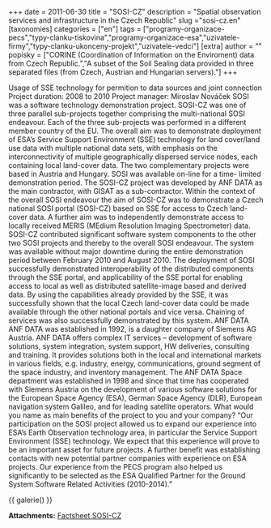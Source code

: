 +++
date = 2011-06-30
title = "SOSI-CZ"
description = "Spatial observation services and infrastructure in the Czech Republic"
slug ="sosi-cz.en"
[taxonomies]
categories = ["en"]
tags = ["programy-organizace-pecs","typy-clanku-tiskovina","programy-organizace-esa","uzivatele-firmy","typy-clanku-ukonceny-projekt","uzivatele-vedci"]
[extra]
author = ""
popisky = ["CORINE (Coordination of Information on the Enviroment) data from Czech Republic.","A subset of the Soil Sealing data provided in three separated files (from Czech, Austrian and Hungarian servers)."]
+++

Usage of SSE technology for permition to data sources and joint connection Project duration: 2008 to 2010 Project manager: Miroslav Nováček SOSI was a software technology demonstration project. SOSI-CZ was one of three parallel sub-projects together comprising the multi-national SOSI endeavour. Each of the three sub-projects was performed in a different member country of the EU. The overall aim was to demonstrate deployment of ESA’s Service Support Environment (SSE) technology for land cover/land use data with multiple national data sets, with emphasis on the interconnectivity of multiple geographically dispersed service nodes, each containing local land-cover data. The two complementary projects were based in Austria and Hungary. SOSI was available on-line for a time- limited demonstration period. The SOSI-CZ project was developed by ANF DATA as the main contractor, with GISAT as a sub-contractor. Within the context of the overall SOSI endeavour the aim of SOSI-CZ was to demonstrate a Czech national SOSI portal (SOSI-CZ) based on SSE for access to Czech land-cover data. A further aim was to independently demonstrate access to locally received MERIS (MEdium Resolution Imaging Spectrometer) data. SOSI-CZ contributed significant software system components to the other two SOSI projects and thereby to the overall SOSI endeavour. The system was available without major downtime during the entire demonstration period between February 2010 and August 2010. The deployment of SOSI successfully demonstrated interoperability of the distributed components through the SSE portal, and applicability of the SSE portal for enabling access to local as well as distributed satellite-image based and derived data. By using the capabilities already provided by the SSE, it was successfully shown that the local Czech land-cover data could be made available through the other national portals and vice versa. Chaining of services was also successfully demonstrated by this system. ANF DATA ANF DATA was established in 1992, is a daughter company of Siemens AG Austria. ANF DATA offers complex IT services – development of software solutions, system integration, system support, HW deliveries, consulting and training. It provides solutions both in the local and international markets in various fields, e.g. industry, energy, communications, ground segment of the space industry, and inventory management. The ANF DATA Space department was established in 1998 and since that time has cooperated with Siemens Austria on the development of various software solutions for the European Space Agency (ESA), German Space Agency (DLR), European navigation system Galileo, and for leading satellite operators. What would you name as main benefits of the project to you and your company? “Our participation on the SOSI project allowed us to expand our experience into ESA’s Earth Observation technology area, in particular the Service Support Environment (SSE) technology. We expect that this experience will prove to be an important asset for future projects. A further benefit was establishing contacts with new potential partner companies with experience on ESA projects. Our experience from the PECS program also helped us significantly to be selected as the ESA Qualified Partner for the Ground System Software Related Activities (2010-2014).”

{{ galerie() }}

**Attachments:**
[Factsheet SOSI-CZ]

[Factsheet SOSI-CZ]: csofactsheets-sosi-web.pdf
